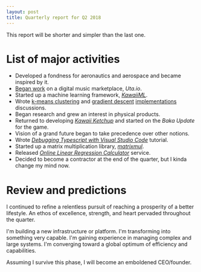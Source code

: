 ```yaml
---
layout: post
title: Quarterly report for Q2 2018
---
```


This report will be shorter and simpler than the last one.

# List of major activities

* Developed a fondness for aeronautics and aerospace and became inspired by it.
* [Began work](https://github.com/webDva/uta.io) on a digital music marketplace, *Uta.io*.
* Started up a machine learning framework, [*KawaiiML*](https://github.com/webDva/KawaiiML).
* Wrote [k-means clustering](/implementing-k-means-clustering/) and [gradient descent](/gradient-descent-an-introduction/) [implementations](/implementing-batch-gradient-descent/) discussions.
* Began research and grew an interest in physical products.
* Returned to developing [*Kawaii Ketchup*](https://webdva.itch.io/kawaii-ketchup) and started on the *Baka Update* for the game.
* Vision of a grand future began to take precedence over other notions.
* Wrote [*Debugging Typescript with Visual Studio Code*](/debugging-typescript-with-visual-studio-code/) tutorial.
* Started up a matrix multiplication library, [*matrixmul*](https://github.com/webDva/matrixmul).
* Released [*Online Linear Regression Calculator*](https://webdva.github.io/online-linear-regression-calculator/) service.
* Decided to become a contractor at the end of the quarter, but I kinda change my mind now.

# Review and predictions

I continued to refine a relentless pursuit of reaching a prosperity of a better lifestyle. An ethos of excellence, strength, and heart pervaded throughout the quarter.

I'm building a new infrastructure or platform. I'm transforming into something very capable. I'm gaining experience in managing complex and large systems. I'm converging toward a global optimum of efficiency and capabilities.

Assuming I survive this phase, I will become an emboldened CEO/founder.